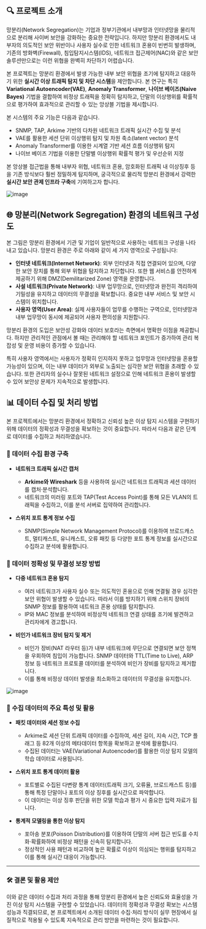 ## 🔍 프로젝트 소개

망분리(Network Segregation)는 기업과 정부기관에서 내부망과 인터넷망을 물리적으로 분리해 사이버 보안을 강화하는 중요한 전략입니다. 하지만 망분리 환경에서도 내부자의 의도적인 보안 위반이나 사용자 실수로 인한 네트워크 혼용이 빈번히 발생하며, 기존의 방화벽(Firewall), 침입탐지시스템(IDS), 네트워크 접근제어(NAC)와 같은 보안 솔루션만으로는 이런 위협을 완벽히 차단하기 어렵습니다.

본 프로젝트는 망분리 환경에서 발생 가능한 내부 보안 위협을 조기에 탐지하고 대응하기 위한 **실시간 이상 트래픽 탐지 및 차단 시스템**을 제안합니다. 본 연구는 특히 **Variational Autoencoder(VAE)**, **Anomaly Transformer**, **나이브 베이즈(Naive Bayes)** 기법을 결합하여 비정상 트래픽을 정확히 탐지하고, 단말의 이상행위를 확률적으로 평가하여 효과적으로 관리할 수 있는 앙상블 기법을 제시합니다.

본 시스템의 주요 기능은 다음과 같습니다.

* SNMP, TAP, Arkime 기반의 다차원 네트워크 트래픽 실시간 수집 및 분석
* VAE를 활용한 세션 단위 이상행위 탐지 및 차원 축소(latent vector) 분석
* Anomaly Transformer를 이용한 시계열 기반 세션 흐름 이상행위 탐지
* 나이브 베이즈 기법을 이용한 단말별 이상행위 확률적 평가 및 우선순위 지정

본 앙상블 접근법을 통해 내부자 위협, 네트워크 혼용, 암호화된 트래픽 내 이상징후 등을 기존 방식보다 훨씬 정밀하게 탐지하며, 궁극적으로 물리적 망분리 환경에서 강력한 **실시간 보안 관제 인프라 구축**에 기여하고자 합니다.


![image](https://github.com/user-attachments/assets/e59eee47-85a9-4ae6-bb57-fc14b4a7ee6d)

## 🌐 망분리(Network Segregation) 환경의 네트워크 구성도

본 그림은 망분리 환경에서 기관 및 기업이 일반적으로 사용하는 네트워크 구성을 나타내고 있습니다. 망분리 환경은 주로 아래와 같이 세 가지 영역으로 구성됩니다:

* **인터넷 네트워크(Internet Network)**: 외부 인터넷과 직접 연결되어 있으며, 다양한 보안 장치를 통해 외부 위협을 탐지하고 차단합니다. 또한 웹 서비스를 안전하게 제공하기 위해 DMZ(Demilitarized Zone) 영역을 운영합니다.
* **사설 네트워크(Private Network)**: 내부 업무망으로, 인터넷망과 완전히 격리하여 기밀성을 유지하고 데이터의 무결성을 확보합니다. 중요한 내부 서비스 및 보안 시스템이 위치합니다.
* **사용자 영역(User Area)**: 실제 사용자들이 업무를 수행하는 구역으로, 인터넷망과 내부 업무망이 동시에 제공되어 사용자 편의성을 지원합니다.

망분리 환경의 도입은 보안성 강화와 데이터 보호라는 측면에서 명확한 이점을 제공합니다. 하지만 관리적인 관점에서 볼 때는 관리해야 할 네트워크 포인트가 증가하여 관리 복잡성 및 운영 비용이 증가할 수 있습니다.

특히 사용자 영역에서는 사용자가 정확히 인지하지 못하고 업무망과 인터넷망을 혼용할 가능성이 있으며, 이는 내부 데이터가 외부로 노출되는 심각한 보안 위협을 초래할 수 있습니다. 또한 관리자의 실수나 잘못된 네트워크 설정으로 인해 네트워크 혼용이 발생할 수 있어 보안상 문제가 지속적으로 발생합니다.


## 📊 데이터 수집 및 처리 방법

본 프로젝트에서는 망분리 환경에서 정확하고 신뢰성 높은 이상 탐지 시스템을 구현하기 위해 데이터의 정확성과 무결성을 확보하는 것이 중요합니다. 따라서 다음과 같은 단계로 데이터를 수집하고 처리하였습니다.

### 🔹 데이터 수집 환경 구축

* **네트워크 트래픽 실시간 캡처**

  * **Arkime와 Wireshark** 등을 사용하여 실시간 네트워크 트래픽과 세션 데이터를 캡처·분석합니다.
  * 네트워크의 미러링 포트와 TAP(Test Access Point)를 통해 모든 VLAN의 트래픽을 수집하고, 이를 분석 서버로 집약하여 관리합니다.

* **스위치 포트 통계 정보 수집**

  * SNMP(Simple Network Management Protocol)를 이용하여 브로드캐스트, 멀티캐스트, 유니캐스트, 오류 패킷 등 다양한 포트 통계 정보를 실시간으로 수집하고 분석에 활용합니다.

### 🔹 데이터 정확성 및 무결성 보장 방법

* **다중 네트워크 혼용 탐지**

  * 여러 네트워크가 사용자 실수 또는 의도적인 혼용으로 인해 연결될 경우 심각한 보안 위협이 발생할 수 있습니다. 따라서 이를 방지하기 위해 스위치 장비의 SNMP 정보를 활용하여 네트워크 혼용 상태를 탐지합니다.
  * IP와 MAC 정보를 분석하여 비정상적 네트워크 연결 상태를 조기에 발견하고 관리자에게 경고합니다.

* **비인가 네트워크 장비 탐지 및 제거**

  * 비인가 장비(NAT 라우터 등)가 내부 네트워크에 무단으로 연결되면 보안 정책을 우회하여 침입이 가능합니다. SNMP 데이터와 TTL(Time to Live), ARP 정보 등 네트워크 프로토콜 데이터를 분석하여 비인가 장비를 탐지하고 제거합니다.
  * 이를 통해 비정상 데이터 발생을 최소화하고 데이터의 무결성을 유지합니다.

![image](https://github.com/user-attachments/assets/7f62207a-541b-4cee-a384-5ba88ddd9458)


### 🔹 수집 데이터의 주요 특성 및 활용

* **패킷 데이터와 세션 정보 수집**

  * Arkime로 세션 단위 트래픽 데이터를 수집하여, 세션 길이, 지속 시간, TCP 플래그 등 82개 이상의 메타데이터 항목을 확보하고 분석에 활용합니다.
  * 수집된 데이터는 VAE(Variational Autoencoder)를 활용한 이상 탐지 모델의 학습 데이터로 사용됩니다.

* **스위치 포트 통계 데이터 활용**

  * 포트별로 수집된 다변량 통계 데이터(트래픽 크기, 오류율, 브로드캐스트 등)를 통해 특정 단말이나 포트의 이상 징후를 실시간으로 파악합니다.
  * 이 데이터는 이상 징후 판단을 위한 모델 학습과 평가 시 중요한 입력 자료가 됩니다.

* **통계적 모델링을 통한 이상 탐지**

  * 포아송 분포(Poisson Distribution)를 이용하여 단말의 서버 접근 빈도를 수치화·확률화하여 비정상 패턴을 신속히 탐지합니다.
  * 정상적인 사용 패턴과 비교하여 높은 확률로 이상이 의심되는 행위를 탐지하고 이를 통해 실시간 대응이 가능합니다.

---

### 🛠️ 결론 및 활용 제안

이와 같은 데이터 수집과 처리 과정을 통해 망분리 환경에서 높은 신뢰도와 효율성을 가진 이상 탐지 시스템을 구현할 수 있었습니다. 데이터의 정확성과 무결성 확보는 시스템 성능과 직결되므로, 본 프로젝트에서 소개된 데이터 수집·처리 방식이 실무 현장에서 실질적으로 적용될 수 있도록 지속적으로 관리 방안을 마련하는 것이 필요합니다.
